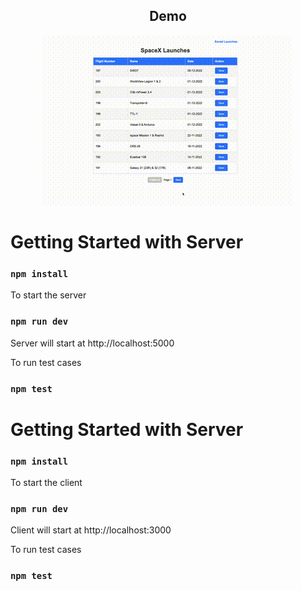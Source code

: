 <h2 align="center">Demo</h2>

<p align="center">
  <img src="demo.gif" alt="Demo">
</p>

# Getting Started with Server

### `npm install`

To start the server
### `npm run dev`

Server will start at http://localhost:5000 

To run test cases
### `npm test`

# Getting Started with Server

### `npm install`

To start the client
### `npm run dev`

Client will start at http://localhost:3000

To run test cases
### `npm test`
